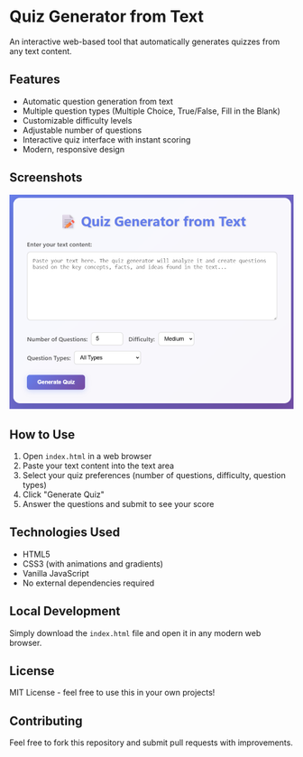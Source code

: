 # Quiz Generator from Text

An interactive web-based tool that automatically generates quizzes from any text content.

## Features

- Automatic question generation from text
- Multiple question types (Multiple Choice, True/False, Fill in the Blank)
- Customizable difficulty levels
- Adjustable number of questions
- Interactive quiz interface with instant scoring
- Modern, responsive design


## Screenshots
![Quiz Generator Interface](images/text-to-quiz-generator.png)

## How to Use

1. Open `index.html` in a web browser
2. Paste your text content into the text area
3. Select your quiz preferences (number of questions, difficulty, question types)
4. Click "Generate Quiz"
5. Answer the questions and submit to see your score

## Technologies Used

- HTML5
- CSS3 (with animations and gradients)
- Vanilla JavaScript
- No external dependencies required

## Local Development

Simply download the `index.html` file and open it in any modern web browser.

## License

MIT License - feel free to use this in your own projects!

## Contributing

Feel free to fork this repository and submit pull requests with improvements.
